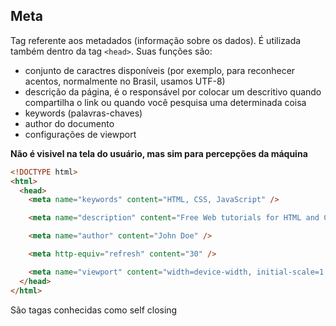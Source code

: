 ## Meta

Tag referente aos metadados (informação sobre os dados). É utilizada também dentro da tag `<head>`.
Suas funções são:

- conjunto de caractres disponíveis (por exemplo, para reconhecer acentos, normalmente no Brasil, usamos UTF-8)
- descrição da página, é o responsável por colocar um descritivo quando compartilha o link ou quando você pesquisa uma determinada coisa
- keywords (palavras-chaves)
- author do documento
- configurações de viewport

**Não é visivel na tela do usuário, mas sim para percepções da máquina**

```html
<!DOCTYPE html>
<html>
  <head>
    <meta name="keywords" content="HTML, CSS, JavaScript" />

    <meta name="description" content="Free Web tutorials for HTML and CSS" />

    <meta name="author" content="John Doe" />

    <meta http-equiv="refresh" content="30" />

    <meta name="viewport" content="width=device-width, initial-scale=1.0" />
  </head>
</html>
```

São tagas conhecidas como self closing
